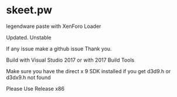 # skeet.pw
legendware paste with XenForo Loader

Updated. Unstable 

If any  issue make a github issue Thank you.

Build with Visual Studio 2017 or with 2017 Build Tools

Make sure you have the direct x 9 SDK installed if you get d3d9.h or d3dx9.h not  found

Please Use Release x86
